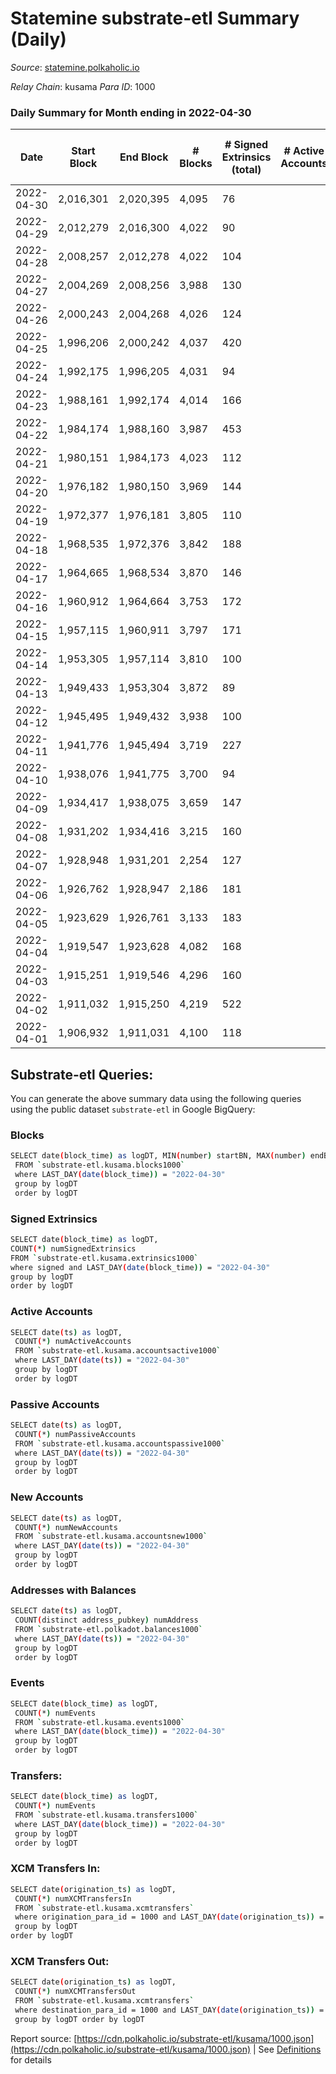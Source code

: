 # Statemine substrate-etl Summary (Daily)

_Source_: [statemine.polkaholic.io](https://statemine.polkaholic.io)

*Relay Chain*: kusama
*Para ID*: 1000



### Daily Summary for Month ending in 2022-04-30


| Date | Start Block | End Block | # Blocks | # Signed Extrinsics (total) | # Active Accounts | # Passive | # New | # Addresses with Balances | # Events | # Transfers | # XCM Transfers In | # XCM Transfers Out | Issues | 
| ---- | ----------- | --------- | -------- | --------------------------- | ----------------- | --------- | ----- | ------------------------- | -------- | ----------- | ------------------ | ------------------- | ------ |
| 2022-04-30 | 2,016,301 | 2,020,395 | 4,095 | 76 |  |  |  | 21,963 | 10,033 | 1,457 ($36,183.43) | 14 ($3,530.00) | 15 ($8,336.85) |  |
| 2022-04-29 | 2,012,279 | 2,016,300 | 4,022 | 90 |  |  |  | 21,950 | 9,992 | 1,497 ($149,477.69) | 15 ($16,979.59) | 20 ($63,496.29) |  |
| 2022-04-28 | 2,008,257 | 2,012,278 | 4,022 | 104 |  |  |  | 21,940 | 10,241 | 1,705 ($81,184.56) | 17 ($12,042.36) | 21 ($32,301.11) |  |
| 2022-04-27 | 2,004,269 | 2,008,256 | 3,988 | 130 |  |  |  | 21,922 | 10,587 | 1,944 ($444,351.99) | 27 ($2,055.12) | 41 ($48,324.76) |  |
| 2022-04-26 | 2,000,243 | 2,004,268 | 4,026 | 124 |  |  |  | 21,905 | 10,635 | 2,008 ($672,776.91) | 14 ($3,960.64) | 36 ($106,736.43) |  |
| 2022-04-25 | 1,996,206 | 2,000,242 | 4,037 | 420 |  |  |  | 21,889 | 12,972 | 2,539 ($199,770.62) | 42 ($6,021.45) | 31 ($267,072.35) |  |
| 2022-04-24 | 1,992,175 | 1,996,205 | 4,031 | 94 |  |  |  | 21,850 | 10,293 | 1,640 ($34,516.72) | 28 ($6,573.68) | 41 ($33,859.03) |  |
| 2022-04-23 | 1,988,161 | 1,992,174 | 4,014 | 166 |  |  |  | 21,832 | 11,782 | 2,647 ($36,403.56) | 19 ($20,666.53) | 23 ($35,282.54) |  |
| 2022-04-22 | 1,984,174 | 1,988,160 | 3,987 | 453 |  |  |  | 21,733 | 14,669 | 3,468 ($680,475.17) | 31 ($35,340.97) | 62 ($1,725,146.40) |  |
| 2022-04-21 | 1,980,151 | 1,984,173 | 4,023 | 112 |  |  |  | 21,417 | 10,888 | 2,165 ($97,711.21) | 33 ($19,797.84) | 41 ($96,970.22) |  |
| 2022-04-20 | 1,976,182 | 1,980,150 | 3,969 | 144 |  |  |  | 21,401 | 11,075 | 2,319 ($414,524.86) | 35 ($87,517.73) | 40 ($1,075,213.87) |  |
| 2022-04-19 | 1,972,377 | 1,976,181 | 3,805 | 110 |  |  |  | 21,376 | 10,004 | 1,721 ($99,328.18) | 34 ($14,725.93) | 29 ($200,662.36) |  |
| 2022-04-18 | 1,968,535 | 1,972,376 | 3,842 | 188 |  |  |  | 21,355 | 10,613 | 2,098 ($32,351.41) | 16 ($6,953.53) | 33 ($42,072.36) |  |
| 2022-04-17 | 1,964,665 | 1,968,534 | 3,870 | 146 |  |  |  | 21,340 | 10,584 | 2,106 ($79,274.78) | 23 ($78,911.92) | 36 ($163,085.75) |  |
| 2022-04-16 | 1,960,912 | 1,964,664 | 3,753 | 172 |  |  |  | 21,327 | 10,676 | 2,302 ($55,040.14) | 15 ($10,375.49) | 77 ($98,988.59) |  |
| 2022-04-15 | 1,957,115 | 1,960,911 | 3,797 | 171 |  |  |  |  | 11,461 | 2,572 ($121,609.15) | 18 ($3,420.39) | 42 ($137,717.56) |  |
| 2022-04-14 | 1,953,305 | 1,957,114 | 3,810 | 100 |  |  |  | 21,281 | 9,829 | 1,635 ($59,942.77) | 26 ($47,960.71) | 23 ($430,134.99) |  |
| 2022-04-13 | 1,949,433 | 1,953,304 | 3,872 | 89 |  |  |  | 21,261 | 9,758 | 1,542 ($219,042.94) | 18 ($2,682.09) | 26 ($328,642.47) |  |
| 2022-04-12 | 1,945,495 | 1,949,432 | 3,938 | 100 |  |  |  | 21,251 | 9,804 | 1,429 ($346,300.52) | 18 ($8,387.55) | 16 ($423,918.81) |  |
| 2022-04-11 | 1,941,776 | 1,945,494 | 3,719 | 227 |  |  |  | 21,247 | 10,847 | 2,338 ($35,472.11) | 41 ($3,628.00) | 25 ($42,158.70) |  |
| 2022-04-10 | 1,938,076 | 1,941,775 | 3,700 | 94 |  |  |  | 21,219 | 9,421 | 1,561 ($77,319.23) | 20 ($2,283.88) | 14 ($21,194.01) |  |
| 2022-04-09 | 1,934,417 | 1,938,075 | 3,659 | 147 |  |  |  |  | 10,462 | 2,292 ($108,458.35) | 39 ($25,963.11) | 47 ($86,545.80) |  |
| 2022-04-08 | 1,931,202 | 1,934,416 | 3,215 | 160 |  |  |  | 21,177 | 9,422 | 2,103 ($296,782.38) | 42 ($20,909.87) | 25 ($59,957.43) |  |
| 2022-04-07 | 1,928,948 | 1,931,201 | 2,254 | 127 |  |  |  | 21,151 | 6,785 | 1,582 ($355,184.10) | 38 ($7,731.37) | 30 ($497,265.81) |  |
| 2022-04-06 | 1,926,762 | 1,928,947 | 2,186 | 181 |  |  |  | 21,130 | 6,925 | 1,657 ($156,660.93) | 39 ($34,032.38) | 50 ($345,162.20) |  |
| 2022-04-05 | 1,923,629 | 1,926,761 | 3,133 | 183 |  |  |  | 21,105 | 9,246 | 1,992 ($184,357.89) | 56 ($49,312.66) | 30 ($90,748.68) |  |
| 2022-04-04 | 1,919,547 | 1,923,628 | 4,082 | 168 |  |  |  | 21,076 | 10,919 | 1,961 ($119,664.95) | 26 ($7,127.21) | 30 ($115,115.76) |  |
| 2022-04-03 | 1,915,251 | 1,919,546 | 4,296 | 160 |  |  |  | 21,045 | 11,640 | 2,173 ($93,237.56) | 44 ($5,751.16) | 32 ($76,486.07) |  |
| 2022-04-02 | 1,911,032 | 1,915,250 | 4,219 | 522 |  |  |  | 21,017 | 13,553 | 2,937 ($225,350.47) | 36 ($13,187.57) | 50 ($394,723.75) |  |
| 2022-04-01 | 1,906,932 | 1,911,031 | 4,100 | 118 |  |  |  | 20,913 | 10,227 | 1,440 ($144,247.31) | 15 ($38,011.74) | 42 ($267,867.89) |  |

## Substrate-etl Queries:
You can generate the above summary data using the following queries using the public dataset `substrate-etl` in Google BigQuery:

### Blocks
```bash
SELECT date(block_time) as logDT, MIN(number) startBN, MAX(number) endBN, COUNT(*) numBlocks 
 FROM `substrate-etl.kusama.blocks1000`  
 where LAST_DAY(date(block_time)) = "2022-04-30" 
 group by logDT 
 order by logDT
```

### Signed Extrinsics
```bash
SELECT date(block_time) as logDT, 
COUNT(*) numSignedExtrinsics 
FROM `substrate-etl.kusama.extrinsics1000`  
where signed and LAST_DAY(date(block_time)) = "2022-04-30" 
group by logDT 
order by logDT
```

### Active Accounts
```bash
SELECT date(ts) as logDT, 
 COUNT(*) numActiveAccounts 
 FROM `substrate-etl.kusama.accountsactive1000` 
 where LAST_DAY(date(ts)) = "2022-04-30" 
 group by logDT 
 order by logDT
```

### Passive Accounts
```bash
SELECT date(ts) as logDT, 
 COUNT(*) numPassiveAccounts 
 FROM `substrate-etl.kusama.accountspassive1000` 
 where LAST_DAY(date(ts)) = "2022-04-30" 
 group by logDT 
 order by logDT
```

### New Accounts
```bash
SELECT date(ts) as logDT, 
 COUNT(*) numNewAccounts 
 FROM `substrate-etl.kusama.accountsnew1000` 
 where LAST_DAY(date(ts)) = "2022-04-30" 
 group by logDT
 order by logDT
```

### Addresses with Balances
```bash
SELECT date(ts) as logDT,
 COUNT(distinct address_pubkey) numAddress 
 FROM `substrate-etl.polkadot.balances1000` 
 where LAST_DAY(date(ts)) = "2022-04-30" 
 group by logDT 
 order by logDT
```

### Events
```bash
SELECT date(block_time) as logDT, 
 COUNT(*) numEvents 
 FROM `substrate-etl.kusama.events1000` 
 where LAST_DAY(date(block_time)) = "2022-04-30" 
 group by logDT 
 order by logDT
```

### Transfers:
```bash
SELECT date(block_time) as logDT, 
 COUNT(*) numEvents 
 FROM `substrate-etl.kusama.transfers1000` 
 where LAST_DAY(date(block_time)) = "2022-04-30" 
 group by logDT 
 order by logDT
```

### XCM Transfers In:
```bash
SELECT date(origination_ts) as logDT, 
 COUNT(*) numXCMTransfersIn 
 FROM `substrate-etl.kusama.xcmtransfers` 
 where origination_para_id = 1000 and LAST_DAY(date(origination_ts)) = "2022-04-30" 
 group by logDT 
order by logDT
```

### XCM Transfers Out:
```bash
SELECT date(origination_ts) as logDT, 
 COUNT(*) numXCMTransfersOut 
 FROM `substrate-etl.kusama.xcmtransfers` 
 where destination_para_id = 1000 and LAST_DAY(date(origination_ts)) = "2022-04-30" 
 group by logDT order by logDT
```


Report source: [https://cdn.polkaholic.io/substrate-etl/kusama/1000.json](https://cdn.polkaholic.io/substrate-etl/kusama/1000.json) | See [Definitions](/DEFINITIONS.md) for details
